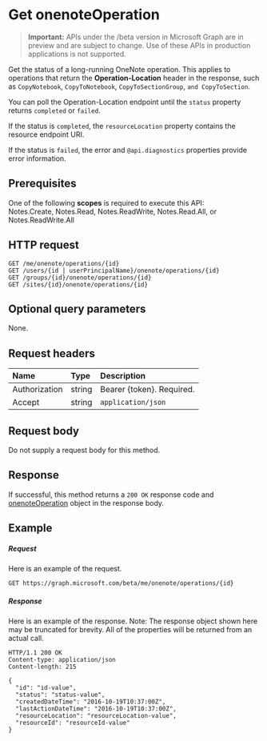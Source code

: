# Get onenoteOperation

> **Important:** APIs under the /beta version in Microsoft Graph are in preview and are subject to change. Use of these APIs in production applications is not supported.

Get the status of a long-running OneNote operation. This applies to operations that return the **Operation-Location** header in the response, such as `CopyNotebook`, `CopyToNotebook`, `CopyToSectionGroup`, `and CopyToSection`.   

You can poll the Operation-Location endpoint until the `status` property returns `completed` or `failed`. 

If the status is `completed`, the `resourceLocation` property contains the resource endpoint URI. 

If the status is `failed`, the error and `@api.diagnostics` properties provide error information.

## Prerequisites
One of the following **scopes** is required to execute this API:  
Notes.Create, Notes.Read, Notes.ReadWrite, Notes.Read.All, or Notes.ReadWrite.All  
## HTTP request
<!-- { "blockType": "ignored" } -->
```http
GET /me/onenote/operations/{id}
GET /users/{id | userPrincipalName}/onenote/operations/{id}
GET /groups/{id}/onenote/operations/{id}
GET /sites/{id}/onenote/operations/{id}
```
## Optional query parameters
None.

## Request headers
| Name       | Type | Description|
|:-----------|:------|:----------|
| Authorization  | string  | Bearer {token}. Required. |
| Accept | string | `application/json` |

## Request body
Do not supply a request body for this method.

## Response

If successful, this method returns a `200 OK` response code and [onenoteOperation](../resources/onenoteoperation.md) object in the response body.
## Example
##### Request
Here is an example of the request.
<!-- {
  "blockType": "request",
  "name": "get_onenoteoperation"
}-->
```http
GET https://graph.microsoft.com/beta/me/onenote/operations/{id}
```
##### Response
Here is an example of the response. Note: The response object shown here may be truncated for brevity. All of the properties will be returned from an actual call.
<!-- {
  "blockType": "response",
  "truncated": true,
  "@odata.type": "microsoft.graph.onenoteOperation"
} -->
```http
HTTP/1.1 200 OK
Content-type: application/json
Content-length: 215

{
  "id": "id-value",
  "status": "status-value",
  "createdDateTime": "2016-10-19T10:37:00Z",
  "lastActionDateTime": "2016-10-19T10:37:00Z",
  "resourceLocation": "resourceLocation-value",
  "resourceId": "resourceId-value"
}
```

<!-- uuid: 8fcb5dbc-d5aa-4681-8e31-b001d5168d79
2015-10-25 14:57:30 UTC -->
<!-- {
  "type": "#page.annotation",
  "description": "Get onenoteOperation",
  "keywords": "",
  "section": "documentation",
  "tocPath": ""
}-->
